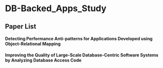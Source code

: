 # DB-Backed_Apps_Study
## Paper List
#### Detecting Performance Anti-patterns for Applications Developed using Object-Relational Mapping
#### Improving the Quality of Large-Scale Database-Centric Software Systems by Analyzing Database Access Code